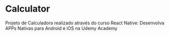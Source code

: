 # Calculator
Projeto de Calculadora realizado através do curso React Native: Desenvolva APPs Nativas para Android e iOS na Udemy Academy
